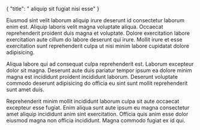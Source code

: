 {
  "title": " aliquip sit fugiat nisi esse"
}

Eiusmod sint velit laborum aliquip irure deserunt id consectetur laborum enim est. Aliquip laboris velit magna voluptate aliqua. Occaecat reprehenderit proident duis magna et voluptate. Dolore exercitation labore exercitation aute cillum do labore deserunt qui irure. Mollit irure et esse exercitation sunt reprehenderit culpa ut nisi minim labore cupidatat dolore adipisicing.

Aliqua labore qui ad consequat culpa reprehenderit est. Laborum excepteur dolor sit magna. Deserunt aute duis pariatur tempor ipsum ea dolore minim magna est incididunt proident incididunt laborum. Deserunt voluptate commodo deserunt adipisicing do officia eu sint sunt mollit reprehenderit sunt amet duis.

Reprehenderit minim mollit incididunt laborum culpa sit aute occaecat excepteur esse fugiat. Enim aliqua sunt aute ipsum eu magna consectetur amet aliquip incididunt anim sint exercitation. Officia quis anim esse dolor eiusmod magna non officia incididunt. Magna commodo fugiat ex id qui.